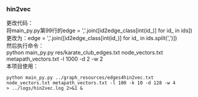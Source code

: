 ### hin2vec
更改代码：  
将main_py.py第99行的edge = ','.join([id2edge_class[int(id_)] for id_ in ids])
更改为：edge = ','.join([id2edge_class[int(id_)] for id_ in ids.split(',')])  
然后执行命令：  
python main_py.py res/karate_club_edges.txt node_vectors.txt metapath_vectors.txt -l 1000 -d 2 -w 2  
本项目使用：
```
python main_py.py ../graph_resources/edges4hin2vec.txt node_vectors.txt metapath_vectors.txt -l 100 -k 10 -d 128 -w 4 
> ../logs/hin2vec.log 2>&1 &
```

